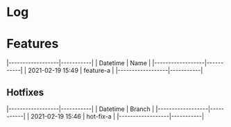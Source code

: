 # Log

# Features
|------------------|-----------|
| Datetime         | Name      |
|------------------|-----------|
| 2021-02-19 15:49 | feature-a |
|------------------|-----------|

## Hotfixes
|------------------|-----------|
| Datetime         | Branch    |
|------------------|-----------|
| 2021-02-19 15:46 | hot-fix-a |
|------------------|-----------|
